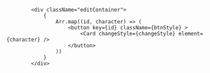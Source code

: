             <div className="editContainer">
                {
                    Arr.map((id, character) => (
                        <button key={id} className={btnStyle} >
                            <Card changeStyle={changeStyle} element={character} />
                        </button>
                    ))
                }
            </div>